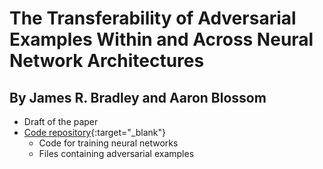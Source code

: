 # The Transferability of Adversarial Examples Within and Across Neural Network Architectures
## By James R. Bradley and Aaron Blossom

- Draft of the paper
- [Code repository](https://github.com/BBAILab/nn/tree/main/xfr/code){:target="_blank"}
  - Code for training neural networks
  - Files containing adversarial examples